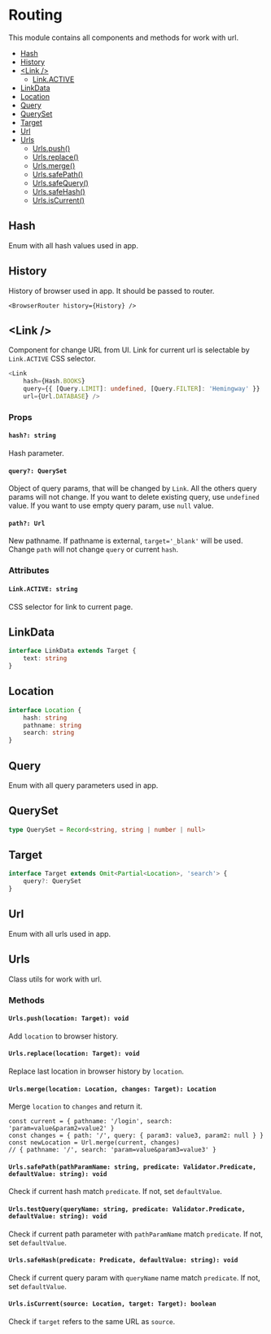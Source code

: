 # Routing

This module contains all components and methods for work with url.

* [Hash](#hash)
* [History](#history)
* [\<Link /\>](#link)
  * [Link.ACTIVE](#link-active)
* [LinkData](#link-data)
* [Location](#location)
* [Query](#query)
* [QuerySet](#query-set)
* [Target](#target)
* [Url](#url)
* [Urls](#urls)
  * [Urls.push()](#urls-push)
  * [Urls.replace()](#urls-replace)
  * [Urls.merge()](#urls-merge)
  * [Urls.safePath()](#urls-safe-path)
  * [Urls.safeQuery()](#urls-safe-query)
  * [Urls.safeHash()](#urls-safe-hash)
  * [Urls.isCurrent()](#urls-is-current)
  
## Hash

Enum with all hash values used in app.

## History

History of browser used in app. It should be passed to router.

```
<BrowserRouter history={History} />
```

## <a name="link"></a>\<Link /\>

Component for change URL from UI. Link for current url is selectable by `Link.ACTIVE` CSS selector.

```typescript jsx
<Link
    hash={Hash.BOOKS}
    query={{ [Query.LIMIT]: undefined, [Query.FILTER]: 'Hemingway' }}
    url={Url.DATABASE} />
```

### Props

#### `hash?: string`

Hash parameter.

#### `query?: QuerySet`

Object of query params, that will be changed by `Link`. All the others query params will not change. If you want to delete existing query, use `undefined` value. If you want to use empty query param, use `null` value. 

#### `path?: Url`

New pathname. If pathname is external, `target='_blank'` will be used. Change `path` will not change `query` or current `hash`.

### Attributes

#### <a name="link-active"></a>`Link.ACTIVE: string`

CSS selector for link to current page.

## <a name="link-data">LinkData</a>

```typescript
interface LinkData extends Target {
    text: string
}
```

## <a name="location">Location</a>

```typescript
interface Location {
    hash: string
    pathname: string
    search: string
}
```

## <a name="query">Query</a>

Enum with all query parameters used in app.

## <a name="query-set">QuerySet</a>

```typescript
type QuerySet = Record<string, string | number | null>
```

## <a name="target">Target</a>

```typescript
interface Target extends Omit<Partial<Location>, 'search'> {
    query?: QuerySet
}
```

## <a name="url">Url</a>

Enum with all urls used in app.

## <a name="urls">Urls</a>

Class utils for work with url.

### Methods

#### <a name="urls-push">`Urls.push(location: Target): void`</a>

Add `location` to browser history.

#### <a name="urls-replace">`Urls.replace(location: Target): void`</a>

Replace last location in browser history by `location`.

#### <a name="urls-merge">`Urls.merge(location: Location, changes: Target): Location`</a>

Merge `location` to `changes` and return it.

```
const current = { pathname: '/login', search: 'param=value&param2=value2' }
const changes = { path: '/', query: { param3: value3, param2: null } }
const newLocation = Url.merge(current, changes)
// { pathname: '/', search: 'param=value&param3=value3' }
```

#### <a name="urls-safe-path">`Urls.safePath(pathParamName: string, predicate: Validator.Predicate, defaultValue: string): void`</a>

Check if current hash match `predicate`. If not, set `defaultValue`.

#### <a name="urls-safe-query">`Urls.testQuery(queryName: string, predicate: Validator.Predicate, defaultValue: string): void`</a>

Check if current path parameter with `pathParamName` match `predicate`. If not, set `defaultValue`.

#### <a name="urls-safe-hash">`Urls.safeHash(predicate: Predicate, defaultValue: string): void`</a>

Check if current query param with `queryName` name match `predicate`. If not, set `defaultValue`.

#### <a name="urls-is-current">`Urls.isCurrent(source: Location, target: Target): boolean`</a>

Check if `target` refers to the same URL as `source`.